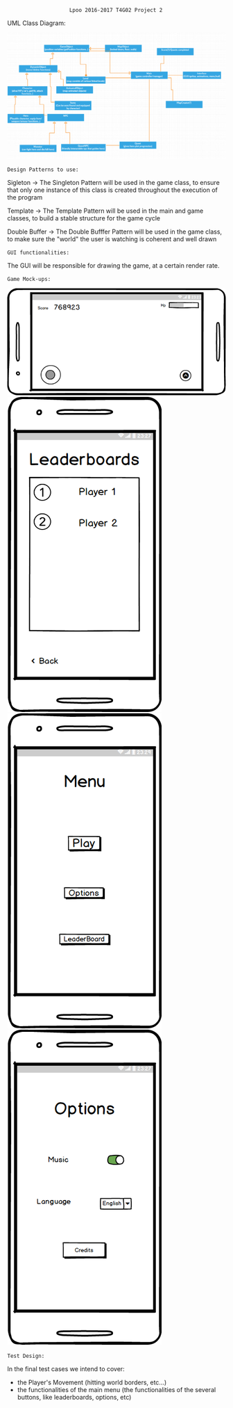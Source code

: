 						Lpoo 2016-2017 T4G02 Project 2
	
	
 
 
 UML Class Diagram:
 
 
 ![UML Diagram](https://github.com/TheBrunoMiguel/Lpoo--2016-2017-T4G02-Project2/blob/master/Assets/Diagrama%20de%20Classes%20UML.png)
 
 
 
 
 
 	Design Patterns to use:



Sigleton -> The Singleton Pattern will be used in the game class, to ensure that only one instance of this class is created throughout the execution of the program

Template -> The Template Pattern will be used in the main and game classes, to build a stable structure for the game cycle 

Double Buffer -> The Double Bufffer Pattern will be used in the game class, to make sure the "world" the user is watching is coherent and well drawn




	GUI functionalities:

The GUI will be responsible for drawing the game, at a certain render rate.



	Game Mock-ups:

![Simple Game Mock Up](https://github.com/TheBrunoMiguel/Lpoo--2016-2017-T4G02-Project2/blob/master/Assets/Simple%20Game.png)
![Leaderboard Mock Up](https://github.com/TheBrunoMiguel/Lpoo--2016-2017-T4G02-Project2/blob/master/Assets/Leaderboard%20MockUp%20Image.png)
![Menu Mock Up](https://github.com/TheBrunoMiguel/Lpoo--2016-2017-T4G02-Project2/blob/master/Assets/Menu%20Mockup%20Image.png)
![Options Mock Up](https://github.com/TheBrunoMiguel/Lpoo--2016-2017-T4G02-Project2/blob/master/Assets/Options%20MockUp%20Image.png)




	Test Design:


In the final test cases we intend to cover: 
- the Player's Movement (hitting world borders, etc...)
- the functionalities of the main menu (the functionalities of the several buttons, like leaderboards, options, etc)
